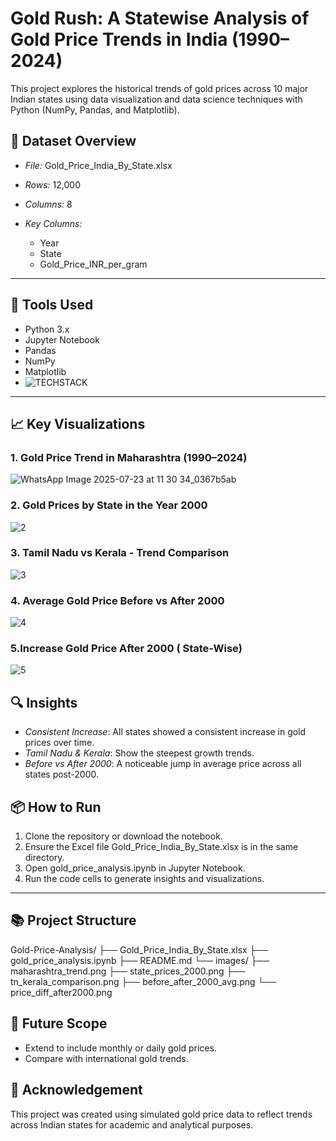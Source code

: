 # Gold Rush: A Statewise Analysis of Gold Price Trends in India (1990–2024)

This project explores the historical trends of gold prices across 10 major Indian states using data visualization and data science techniques with Python (NumPy, Pandas, and Matplotlib).



## 📁 Dataset Overview

* *File:* Gold_Price_India_By_State.xlsx
* *Rows:* 12,000
* *Columns:* 8
* *Key Columns:*

  * Year
  * State
  * Gold_Price_INR_per_gram

---

## 🔧 Tools Used

* Python 3.x
* Jupyter Notebook
* Pandas
* NumPy
* Matplotlib
* ![TECHSTACK](https://github.com/user-attachments/assets/35492e9d-6c8f-4787-a46b-704e911d2ca6)


---

## 📈 Key Visualizations

### 1. Gold Price Trend in Maharashtra (1990–2024)
![WhatsApp Image 2025-07-23 at 11 30 34_0367b5ab](https://github.com/user-attachments/assets/97010106-1d7c-4bbe-bf6c-91958e0680d2)


### 2. Gold Prices by State in the Year 2000
![2](https://github.com/user-attachments/assets/5481cfbf-e872-4e46-a500-943d38295be7)


### 3. Tamil Nadu vs Kerala - Trend Comparison
![3](https://github.com/user-attachments/assets/9cea56b2-8c3e-4428-8208-0899bfaff0f5)


### 4. Average Gold Price Before vs After 2000
![4](https://github.com/user-attachments/assets/caf4168a-b460-437c-9b7f-35e8df95d0a7)


### 5.Increase Gold Price  After 2000 ( State-Wise)
![5](https://github.com/user-attachments/assets/acc890b1-8d6f-48da-a414-775675f5e185)




## 🔍 Insights

* *Consistent Increase*: All states showed a consistent increase in gold prices over time.
* *Tamil Nadu & Kerala*: Show the steepest growth trends.
* *Before vs After 2000*: A noticeable jump in average price across all states post-2000.



## 📦 How to Run

1. Clone the repository or download the notebook.
2. Ensure the Excel file Gold_Price_India_By_State.xlsx is in the same directory.
3. Open gold_price_analysis.ipynb in Jupyter Notebook.
4. Run the code cells to generate insights and visualizations.

---

## 📚 Project Structure


Gold-Price-Analysis/
├── Gold_Price_India_By_State.xlsx
├── gold_price_analysis.ipynb
├── README.md
└── images/
    ├── maharashtra_trend.png
    ├── state_prices_2000.png
    ├── tn_kerala_comparison.png
    ├── before_after_2000_avg.png
    └── price_diff_after2000.png




## 📌 Future Scope

* Extend to include monthly or daily gold prices.
* Compare with international gold trends.




## 🙌 Acknowledgement

This project was created using simulated gold price data to reflect trends across Indian states for academic and analytical purposes.

